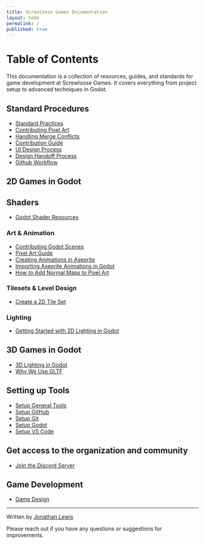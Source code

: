 ```yaml
---
title: Screwloose Games Documentation
layout: home
permalink: /
published: true
---
```


# Table of Contents

This documentation is a collection of resources, guides, and standards for game development at Screwloose Games. It covers everything from project setup to advanced techniques in Godot.

## Standard Procedures

- [Standard Practices](./content/guides/standard-practices/standard-practice.md)
- [Contributing Pixel Art](./content/guides/contributing_pixel_art.md)
- [Handling Merge Conflicts](./content/guides/merge_conflicts/handling_merge_conflicts.md)
- [Contribution Guide](./content/guides/contribution_guide.md)
- [UI Design Process](./content/guides/game_design/ui_design_process.md)
- [Design Handoff Process](content/guides/design-handoff-process.md)
- [Github Workflow](./content/guides/github-workflow.md)

## 2D Games in Godot

## Shaders
- [Godot Shader Resources](./content/godot_shader_resources.md)

### Art & Animation

- [Contributing Godot Scenes](./content/guides/contributing_godot_scenes.md)
- [Pixel Art Guide](./content/guides/art/pixel_art/pixel_art_guide.md)
- [Creating Animations in Aseprite](./content/guides/art/creating-animations-in-aseprite.md)
- [Importing Aseprite Animations in Godot](./content/guides/art/importing-aseprite-animations-in-godot.md)
- [How to Add Normal Maps to Pixel Art](./content/guides/art/pixel_art/normal_maps/add_normal_maps.md)

### Tilesets & Level Design

- [Create a 2D Tile Set](./content/guides/2d/create-a-tileset.md)

### Lighting

- [Getting Started with 2D Lighting in Godot](./content/guides/2d/lighting/getting-started-light-godot-2d.md)

## 3D Games in Godot

- [3D Lighting in Godot](./content/3d-lighting-in-godot.md)
- [Why We Use GLTF](./content/why_we_use_gltf.md)

## Setting up Tools

- [Setup General Tools](./content/guides/tool_setup/setup_general_tools.md)
- [Setup GitHub](./content/guides/setup_github.md)
- [Setup Git](./content/guides/setup_git.md)
- [Setup Godot](./content/guides/setup_godot.md)
- [Setup VS Code](./content/guides/vs_code/setup_vscode.md)

## Get access to the organization and community

- [Join the Discord Server](./content/guides/join_discord.md)

## Game Development

- [Game Design](./content/guides/game_design/game_design.md)

---

Written by [Jonathan Lewis](https://www.linkedin.com/in/jonathan-david-lewis/)

Please reach out if you have any questions or suggestions for improvements.